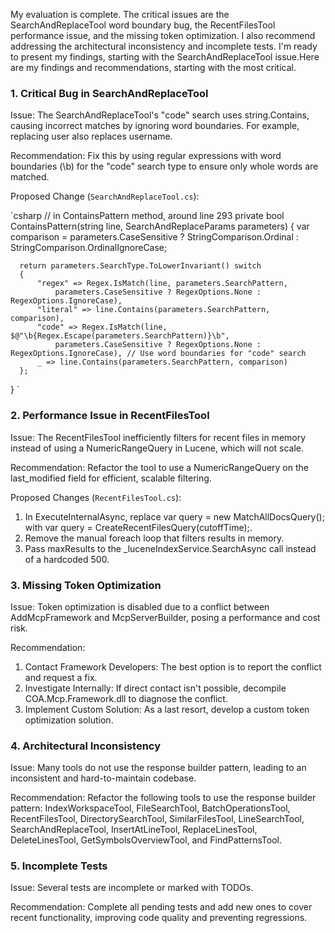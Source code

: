 My evaluation is complete. The critical issues are the SearchAndReplaceTool word boundary bug, the RecentFilesTool performance issue,
and the missing token optimization. I also recommend addressing the architectural inconsistency and incomplete tests. I'm ready to
present my findings, starting with the SearchAndReplaceTool issue.Here are my findings and recommendations, starting with the most
critical.

### 1. Critical Bug in SearchAndReplaceTool

Issue: The SearchAndReplaceTool's "code" search uses string.Contains, causing incorrect matches by ignoring word boundaries. For
example, replacing user also replaces username.

Recommendation: Fix this by using regular expressions with word boundaries (\b) for the "code" search type to ensure only whole words
are matched.

Proposed Change (`SearchAndReplaceTool.cs`):

`csharp
// in ContainsPattern method, around line 293
private bool ContainsPattern(string line, SearchAndReplaceParams parameters)
{
var comparison = parameters.CaseSensitive ? StringComparison.Ordinal : StringComparison.OrdinalIgnoreCase;

      return parameters.SearchType.ToLowerInvariant() switch
      {
          "regex" => Regex.IsMatch(line, parameters.SearchPattern,
              parameters.CaseSensitive ? RegexOptions.None : RegexOptions.IgnoreCase),
          "literal" => line.Contains(parameters.SearchPattern, comparison),
          "code" => Regex.IsMatch(line, $@"\b{Regex.Escape(parameters.SearchPattern)}\b",
              parameters.CaseSensitive ? RegexOptions.None : RegexOptions.IgnoreCase), // Use word boundaries for "code" search
          _ => line.Contains(parameters.SearchPattern, comparison)
      };

}
`

### 2. Performance Issue in RecentFilesTool

Issue: The RecentFilesTool inefficiently filters for recent files in memory instead of using a NumericRangeQuery in Lucene, which
will not scale.

Recommendation: Refactor the tool to use a NumericRangeQuery on the last_modified field for efficient, scalable filtering.

Proposed Changes (`RecentFilesTool.cs`):

1.  In ExecuteInternalAsync, replace var query = new MatchAllDocsQuery(); with var query = CreateRecentFilesQuery(cutoffTime);.
2.  Remove the manual foreach loop that filters results in memory.
3.  Pass maxResults to the \_luceneIndexService.SearchAsync call instead of a hardcoded 500.

### 3. Missing Token Optimization

Issue: Token optimization is disabled due to a conflict between AddMcpFramework and McpServerBuilder, posing a performance and cost
risk.

Recommendation:

1.  Contact Framework Developers: The best option is to report the conflict and request a fix.
2.  Investigate Internally: If direct contact isn't possible, decompile COA.Mcp.Framework.dll to diagnose the conflict.
3.  Implement Custom Solution: As a last resort, develop a custom token optimization solution.

### 4. Architectural Inconsistency

Issue: Many tools do not use the response builder pattern, leading to an inconsistent and hard-to-maintain codebase.

Recommendation: Refactor the following tools to use the response builder pattern: IndexWorkspaceTool, FileSearchTool,
BatchOperationsTool, RecentFilesTool, DirectorySearchTool, SimilarFilesTool, LineSearchTool, SearchAndReplaceTool, InsertAtLineTool,
ReplaceLinesTool, DeleteLinesTool, GetSymbolsOverviewTool, and FindPatternsTool.

### 5. Incomplete Tests

Issue: Several tests are incomplete or marked with TODOs.

Recommendation: Complete all pending tests and add new ones to cover recent functionality, improving code quality and preventing
regressions.
